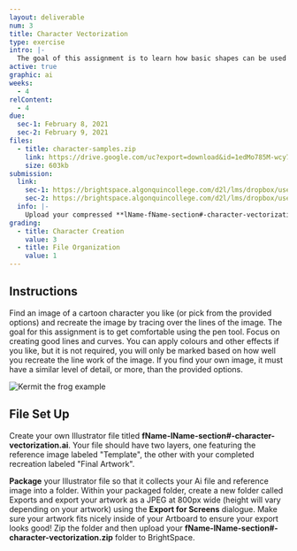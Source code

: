 ```yaml
---
layout: deliverable
num: 3
title: Character Vectorization
type: exercise
intro: |-
  The goal of this assignment is to learn how basic shapes can be used to create logos and other designs.
active: true
graphic: ai
weeks:
  - 4
relContent:
  - 4
due:
  sec-1: February 8, 2021
  sec-2: February 9, 2021
files:
  - title: character-samples.zip
    link: https://drive.google.com/uc?export=download&id=1edMo785M-wcy76DclQJfqZSNBaMe_AE1
    size: 603kb
submission:
  link:
    sec-1: https://brightspace.algonquincollege.com/d2l/lms/dropbox/user/folder_submit_files.d2l?db=289594&grpid=0&isprv=0&bp=0&ou=332375
    sec-2: https://brightspace.algonquincollege.com/d2l/lms/dropbox/user/folder_submit_files.d2l?db=290043&grpid=0&isprv=0&bp=0&ou=317259
  info: |-
    Upload your compressed **lName-fName-section#-character-vectorization.ai** file on Brightspace.
grading:
  - title: Character Creation
    value: 3
  - title: File Organization
    value: 1
---
```


## Instructions

Find an image of a cartoon character you like (or pick from the provided options) and recreate the image by tracing over the lines of the image. The goal for this assignment is to get comfortable using the pen tool. Focus on creating good lines and curves. You can apply colours and other effects if you like, but it is not required, you will only be marked based on how well you recreate the line work of the image. If you find your own image, it must have a similar level of detail, or more, than the provided options.

![Kermit the frog example]({{site.baseurl}}/images/exercises/exercise-3/kermit-the-frog.png)

## File Set Up

Create your own Illustrator file titled **fName-lName-section#-character-vectorization.ai**. Your file should have two layers, one featuring the reference image labeled "Template", the other with your completed recreation labeled "Final Artwork".

**Package** your Illustrator file so that it collects your Ai file and reference image into a folder. Within your packaged folder, create a new folder called Exports and export your artwork as a JPEG at 800px wide (height will vary depending on your artwork) using the **Export for Screens** dialogue. Make sure your artwork fits nicely inside of your Artboard to ensure your export looks good! Zip the folder and then upload your **fName-lName-section#-character-vectorization.zip** folder to BrightSpace.
